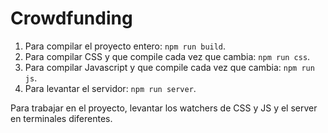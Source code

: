 # Crowdfunding

1. Para compilar el proyecto entero: `npm run build`.
2. Para compilar CSS y que compile cada vez que cambia: `npm run css`.
3. Para compilar Javascript y que compile cada vez que cambia: `npm run js`.
4. Para levantar el servidor: `npm run server`.

Para trabajar en el proyecto, levantar los watchers de CSS y JS y el server en terminales diferentes.

